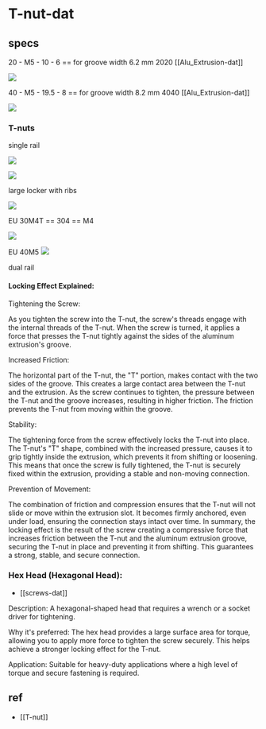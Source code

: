 
# T-nut-dat

## specs 

20 - M5 - 10 - 6 == for groove width 6.2 mm 2020 [[Alu_Extrusion-dat]]

![](2025-03-13-17-28-08.png)

40 - M5 - 19.5 - 8 == for groove width 8.2 mm 4040 [[Alu_Extrusion-dat]]

![](2025-03-13-17-29-21.png)



### T-nuts

single rail 

![](2025-02-26-19-02-24.png)

![](2025-02-26-19-03-07.png)


large locker with ribs 

![](2025-02-26-19-27-32.png)

EU 30M4T == 304 == M4 

![](2025-02-27-17-46-09.png)

EU 40M5
![](2025-03-11-16-34-04.png)


dual rail 

#### Locking Effect Explained:

Tightening the Screw:

As you tighten the screw into the T-nut, the screw's threads engage with the internal threads of the T-nut.
When the screw is turned, it applies a force that presses the T-nut tightly against the sides of the aluminum extrusion's groove.

Increased Friction:

The horizontal part of the T-nut, the "T" portion, makes contact with the two sides of the groove. This creates a large contact area between the T-nut and the extrusion.
As the screw continues to tighten, the pressure between the T-nut and the groove increases, resulting in higher friction. The friction prevents the T-nut from moving within the groove.

Stability:

The tightening force from the screw effectively locks the T-nut into place. The T-nut's "T" shape, combined with the increased pressure, causes it to grip tightly inside the extrusion, which prevents it from shifting or loosening.
This means that once the screw is fully tightened, the T-nut is securely fixed within the extrusion, providing a stable and non-moving connection.

Prevention of Movement:

The combination of friction and compression ensures that the T-nut will not slide or move within the extrusion slot. It becomes firmly anchored, even under load, ensuring the connection stays intact over time.
In summary, the locking effect is the result of the screw creating a compressive force that increases friction between the T-nut and the aluminum extrusion groove, securing the T-nut in place and preventing it from shifting. This guarantees a strong, stable, and secure connection.

### Hex Head (Hexagonal Head):

- [[screws-dat]]

Description: A hexagonal-shaped head that requires a wrench or a socket driver for tightening.

Why it's preferred: The hex head provides a large surface area for torque, allowing you to apply more force to tighten the screw securely. This helps achieve a stronger locking effect for the T-nut.

Application: Suitable for heavy-duty applications where a high level of torque and secure fastening is required.





## ref 

- [[T-nut]]